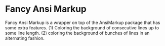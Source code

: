 # Fancy Ansi Markup

Fancy Ansi Markup is a wrapper on top of the AnsiMarkup package that has some extra features.
(1) Coloring the background of consecutive lines up to some line length.
(2) coloring the background of bunches of lines in an alternating fashion.